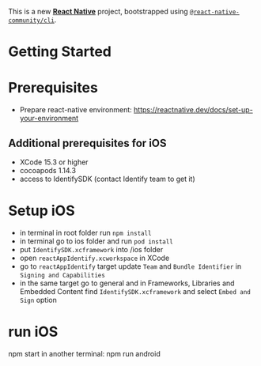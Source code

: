 This is a new [**React Native**](https://reactnative.dev) project, bootstrapped using [`@react-native-community/cli`](https://github.com/react-native-community/cli).

# Getting Started

# Prerequisites
- Prepare react-native environment: https://reactnative.dev/docs/set-up-your-environment

## Additional prerequisites for iOS
- XCode 15.3 or higher
- cocoapods 1.14.3
- access to IdentifySDK (contact Identify team to get it)

# Setup iOS
- in terminal in root folder run `npm install`
- in terminal go to ios folder and run `pod install`
- put `IdentifySDK.xcframework` into /ios folder
- open `reactAppIdentify.xcworkspace` in XCode
- go to `reactAppIdentify` target update `Team` and `Bundle Identifier` in `Signing and Capabilities`
- in the same target go to general and in Frameworks, Libraries and Embedded Content find `IdentifySDK.xcframework` 
  and select `Embed and Sign` option

# run iOS
  npm start
  in another terminal: npm run android
